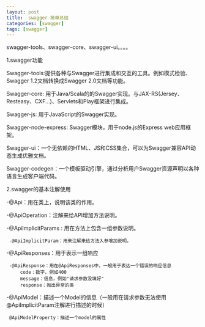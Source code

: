 ```yaml
---
layout: post
title:  swagger-简单总结
categories: [swagger]
tags: [swagger]
---
```

swagger-tools、swagger-core、swagger-ui。。。。
<!--more-->

1.swagger功能

  Swagger-tools:提供各种与Swagger进行集成和交互的工具。例如模式检验、Swagger 1.2文档转换成Swagger 2.0文档等功能。

  Swagger-core: 用于Java/Scala的的Swagger实现。与JAX-RS(Jersey、Resteasy、CXF...)、Servlets和Play框架进行集成。

  Swagger-js: 用于JavaScript的Swagger实现。

   Swagger-node-express: Swagger模块，用于node.js的Express web应用框架。

  Swagger-ui：一个无依赖的HTML、JS和CSS集合，可以为Swagger兼容API动态生成优雅文档。

  Swagger-codegen：一个模板驱动引擎，通过分析用户Swagger资源声明以各种语言生成客户端代码。	
 
2.swagger的基本注解使用

  -@Api：用在类上，说明该类的作用。

  -@ApiOperation：注解来给API增加方法说明。

  -@ApiImplicitParams : 用在方法上包含一组参数说明。

     -@ApiImplicitParam：用来注解来给方法入参增加说明。
  -@ApiResponses：用于表示一组响应

     -@ApiResponse：用在@ApiResponses中，一般用于表达一个错误的响应信息
         code：数字，例如400
         message：信息，例如"请求参数没填好"
      	 response：抛出异常的类  
  -@ApiModel：描述一个Model的信息（一般用在请求参数无法使用@ApiImplicitParam注解进行描述的时候）

     @ApiModelProperty：描述一个model的属性
